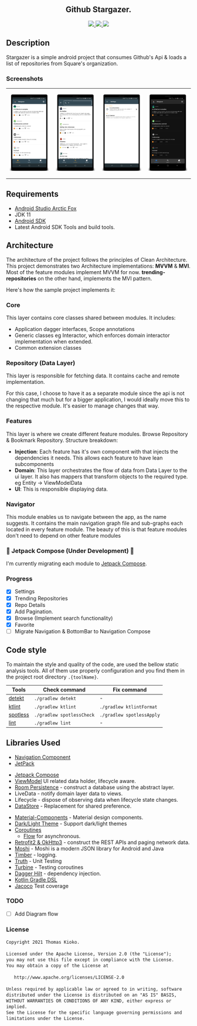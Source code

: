 <H2 align="center">
Github Stargazer.
</H2>

<div align="center">
    <a href = "https://github.com/c0de-wizard/stargazer/actions/workflows/android-release-build.yml">
          <img src = "https://github.com/c0de-wizard/stargazer/actions/workflows/android-release-build.yml/badge.svg" />
    </a>
    <a href = "https://codecov.io/gh/c0de-wizard/stargazer">
          <img src = "https://codecov.io/gh/c0de-wizard/stargazer/branch/main/graph/badge.svg" />
    </a>
    <a href = "https://developer.android.com/jetpack/androidx/versions/all-channel?authuser=1#march_24_2021">
      <img src = "https://img.shields.io/badge/Jetpack%20Compose-1.0.0%20beta03-brightgreen" />
    </a>
</div>

## Description

Stargazer is a simple android project that consumes Github's Api & loads a list of repositories from Square's
organization.

### Screenshots

<table>
  <td>
    <p align="center">
      <img src="https://github.com/c0de-wizard/github-stargazer/blob/main/art/RepoList.png?raw=true" alt="Trenidng Repos Screen" width="250"/>
    </p>
  </td>
  <td>
    <p align="center">
      <img src="https://github.com/c0de-wizard/github-stargazer/blob/main/art/SearchScreen.png?raw=true" alt="Search Screen" width="250"/>
    </p>
  </td>
  <td>
    <p align="center">
      <img src="https://github.com/c0de-wizard/github-stargazer/blob/main/art/SettingsScreen.png?raw=true" alt="Settings Screen" width="250"/>
    </p>
  </td>
  <td>
    <p align="center">
      <img src="https://github.com/c0de-wizard/github-stargazer/blob/main/art/DarkTheme.png?raw=true" alt="Dark Theme" width="250"/>
    </p>
  </td>
</tr>
</table>

## Requirements

* [Android Studio Arctic Fox](https://developer.android.com/studio/preview?authuser=1)
* JDK 11
* [Android SDK](https://developer.android.com/studio/index.html)
* Latest Android SDK Tools and build tools.

## Architecture

The architecture of the project follows the principles of Clean Architecture. This project demonstrates two Architecture
implementations: **MVVM** & **MVI**. Most of the feature modules implement MVVM for now. **trending-repositories** on
the other hand, implements the MVI pattern.

Here's how the sample project implements it:

### Core

This layer contains core classes shared between modules. It includes:

- Application dagger interfaces, Scope annotations
- Generic classes eg Interactor, which enforces domain interactor implementation when extended.
- Common extension classes

### Repository (Data Layer)

This layer is responsible for fetching data. It contains cache and remote implementation.

For this case, I choose to have it as a separate module since the api is not changing that much but for a bigger
application, I would ideally move this to the respective module. It's easier to manage changes that way.

### Features

This layer is where we create different feature modules. Browse Repository & Bookmark Repository. Structure breakdown:

- **Injection**: Each feature has it's own component with that injects the dependencies it needs. This allows each
  feature to have lean subcomponents
- **Domain**: This layer orchestrates the flow of data from Data Layer to the ui layer. It also has mappers that
  transform objects to the required type. eg Entity -> ViewModelData
- **UI**: This is responsible displaying data.

### Navigator

This module enables us to navigate between the app, as the name suggests. It contains the main navigation graph file and
sub-graphs each located in every feature module. The beauty of this is that feature modules don't need to depend on
other feature modules

### 🚧 Jetpack Compose (Under Development) 🚧

I'm currently migrating each module to [Jetpack Compose](https://developer.android.com/jetpack/compose).

### Progress

- [x] Settings
- [x] Trending Repositories
- [x] Repo Details
- [x] Add Pagination.
- [x] Browse (Implement search functionality)
- [x] Favorite
- [ ] Migrate Navigation & BottomBar to Navigation Compose

## Code style

To maintain the style and quality of the code, are used the bellow static analysis tools. All of them use properly
configuration and you find them in the project root directory `.{toolName}`.

| Tools | Check command | Fix command |
|-------|---------------|-------------|
| [detekt](https://github.com/arturbosch/detekt) | `./gradlew detekt` | - |
| [ktlint](https://github.com/pinterest/ktlint) | `./gradlew ktlint` | `./gradlew ktlintFormat` |
| [spotless](https://github.com/diffplug/spotless) | `./gradlew spotlessCheck` | `./gradlew spotlessApply`
| [lint](https://developer.android.com/studio/write/lint) | `./gradlew lint` | - |

## Libraries Used

* [Navigation Component](https://developer.android.com/guide/navigation/navigation-getting-started)
* [JetPack](https://developer.android.com/jetpack)

- [Jetpack Compose](https://developer.android.com/jetpack/compose)
- [ViewModel](https://developer.android.com/topic/libraries/architecture/viewmodel) UI related data holder, lifecycle
  aware.
- [Room Persistence]() - construct a database using the abstract layer.
- LiveData - notify domain layer data to views.
- Lifecycle - dispose of observing data when lifecycle state changes.
- [DataStore](https://developer.android.com/topic/libraries/architecture/datastore) - Replacement for shared preference.

* [Material-Components](https://github.com/material-components/material-components-android) - Material design
  components.
* [Dark/Light Theme](https://developer.android.com/guide/topics/ui/look-and-feel/darktheme) - Support dark/light themes
* [Coroutines](https://github.com/Kotlin/kotlinx.coroutines)
  + [Flow](https://kotlin.github.io/kotlinx.coroutines/kotlinx-coroutines-core/kotlinx.coroutines.flow/) for
    asynchronous.
* [Retrofit2 & OkHttp3](https://github.com/square/retrofit) - construct the REST APIs and paging network data.
* [Moshi](https://github.com/square/moshi) - Moshi is a modern JSON library for Android and Java
* [Timber](https://github.com/JakeWharton/timber) - logging.
* [Truth](https://github.com/google/truth) - Unit Testing
* [Turbine](https://github.com/cashapp/turbine) - Testing coroutines
* [Dagger Hilt](https://dagger.dev/hilt) - dependency injection.
* [Kotlin Gradle DSL](https://guides.gradle.org/migrating-build-logic-from-groovy-to-kotlin)
* [Jacoco](https://github.com/vanniktech/gradle-android-junit-jacoco-plugin) Test coverage

### TODO

- [ ] Add Diagram flow

### License
```
Copyright 2021 Thomas Kioko.

Licensed under the Apache License, Version 2.0 (the "License");
you may not use this file except in compliance with the License.
You may obtain a copy of the License at

   http://www.apache.org/licenses/LICENSE-2.0

Unless required by applicable law or agreed to in writing, software
distributed under the License is distributed on an "AS IS" BASIS,
WITHOUT WARRANTIES OR CONDITIONS OF ANY KIND, either express or implied.
See the License for the specific language governing permissions and
limitations under the License.
```
